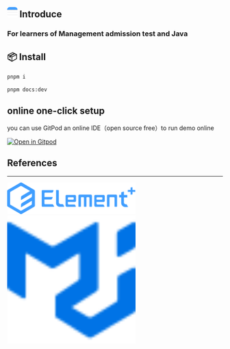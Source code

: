 ## <img src="docs/public/images/notes.png" width="24" /> Introduce

### For learners of Management admission test and Java

## 📦 Install
```
pnpm i
```

```
pnpm docs:dev
```

## online one-click setup
you can use GitPod an online IDE（open source free）to run demo online 

[![Open in Gitpod](https://gitpod.io/button/open-in-gitpod.svg)](https://gitpod.io/#https://github.com/wangxiang4/apple-big-book)

## References

---
<a href="https://github.com/element-plus/element-plus">
  <img src="docs/public/images/el.svg" width="300" />
</a>
<br/>
<a href="https://github.com/mui/material-ui">
  <img src="docs/public/images/mui.svg" width="300" />
</a>
